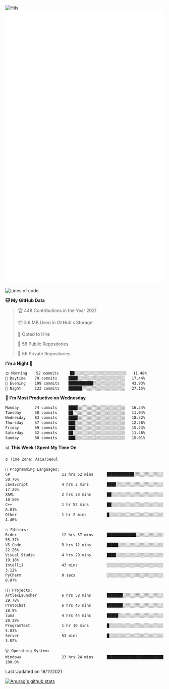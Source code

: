 ![Hits](https://hits.seeyoufarm.com/api/count/incr/badge.svg?url=https%3A%2F%2Fgithub.com%2Fkokose1234&count_bg=%2379C83D&title_bg=%23555555&icon=apple.svg&icon_color=%23E7E7E7&title=hits&edge_flat=false)
<br/>
![Metrics](https://github.com/kokose1234/kokose1234/blob/main/github-metrics.svg)

<!--START_SECTION:waka-->
![Lines of code](https://img.shields.io/badge/From%20Hello%20World%20I%27ve%20Written-11.7%20million%20lines%20of%20code-blue)

**🐱 My GitHub Data** 

> 🏆 448 Contributions in the Year 2021
 > 
> 📦 3.6 MB Used in GitHub's Storage 
 > 
> 💼 Opted to Hire
 > 
> 📜 58 Public Repositories 
 > 
> 🔑 86 Private Repositories  
 > 
**I'm a Night 🦉** 

```text
🌞 Morning    52 commits     ██░░░░░░░░░░░░░░░░░░░░░░░   11.48% 
🌆 Daytime    79 commits     ████░░░░░░░░░░░░░░░░░░░░░   17.44% 
🌃 Evening    199 commits    ███████████░░░░░░░░░░░░░░   43.93% 
🌙 Night      123 commits    ██████░░░░░░░░░░░░░░░░░░░   27.15%

```
📅 **I'm Most Productive on Wednesday** 

```text
Monday       74 commits     ████░░░░░░░░░░░░░░░░░░░░░   16.34% 
Tuesday      50 commits     ██░░░░░░░░░░░░░░░░░░░░░░░   11.04% 
Wednesday    83 commits     ████░░░░░░░░░░░░░░░░░░░░░   18.32% 
Thursday     57 commits     ███░░░░░░░░░░░░░░░░░░░░░░   12.58% 
Friday       69 commits     ███░░░░░░░░░░░░░░░░░░░░░░   15.23% 
Saturday     52 commits     ██░░░░░░░░░░░░░░░░░░░░░░░   11.48% 
Sunday       68 commits     ███░░░░░░░░░░░░░░░░░░░░░░   15.01%

```


📊 **This Week I Spent My Time On** 

```text
⌚︎ Time Zone: Asia/Seoul

💬 Programming Languages: 
C#                       11 hrs 52 mins      ████████████░░░░░░░░░░░░░   50.76% 
JavaScript               4 hrs 2 mins        ████░░░░░░░░░░░░░░░░░░░░░   17.26% 
XAML                     2 hrs 28 mins       ██░░░░░░░░░░░░░░░░░░░░░░░   10.56% 
C++                      1 hr 52 mins        ██░░░░░░░░░░░░░░░░░░░░░░░   8.01% 
Other                    1 hr 2 mins         █░░░░░░░░░░░░░░░░░░░░░░░░   4.46%

🔥 Editors: 
Rider                    12 hrs 57 mins      █████████████░░░░░░░░░░░░   55.37% 
VS Code                  5 hrs 12 mins       █████░░░░░░░░░░░░░░░░░░░░   22.26% 
Visual Studio            4 hrs 29 mins       ████░░░░░░░░░░░░░░░░░░░░░   19.18% 
IntelliJ                 43 mins             ░░░░░░░░░░░░░░░░░░░░░░░░░   3.12% 
PyCharm                  0 secs              ░░░░░░░░░░░░░░░░░░░░░░░░░   0.07%

🐱‍💻 Projects: 
ArtlexLauncher           6 hrs 58 mins       ███████░░░░░░░░░░░░░░░░░░   29.78% 
ProtoChat                6 hrs 45 mins       ███████░░░░░░░░░░░░░░░░░░   28.9% 
luna                     4 hrs 44 mins       █████░░░░░░░░░░░░░░░░░░░░   20.28% 
ProgramTest              1 hr 10 mins        █░░░░░░░░░░░░░░░░░░░░░░░░   5.03% 
Server                   53 mins             █░░░░░░░░░░░░░░░░░░░░░░░░   3.82%

💻 Operating System: 
Windows                  23 hrs 24 mins      █████████████████████████   100.0%

```


 Last Updated on 19/11/2021
<!--END_SECTION:waka-->

[![Anurag's github stats](https://github-readme-stats.vercel.app/api?username=kokose1234&theme=dracula)](https://github.com/anuraghazra/github-readme-stats)



	
